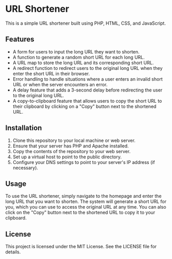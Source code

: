 # URL Shortener

This is a simple URL shortener built using PHP, HTML, CSS, and JavaScript.

## Features

- A form for users to input the long URL they want to shorten.
- A function to generate a random short URL for each long URL.
- A URL map to store the long URL and its corresponding short URL.
- A redirect function to redirect users to the original long URL when they enter the short URL in their browser.
- Error handling to handle situations where a user enters an invalid short URL or when the server encounters an error.
- A delay feature that adds a 3-second delay before redirecting the user to the original long URL.
- A copy-to-clipboard feature that allows users to copy the short URL to their clipboard by clicking on a "Copy" button next to the shortened URL.

## Installation

1. Clone this repository to your local machine or web server.
2. Ensure that your server has PHP and Apache installed.
3. Copy the contents of the repository to your web server.
4. Set up a virtual host to point to the public directory.
5. Configure your DNS settings to point to your server's IP address (if necessary).

## Usage

To use the URL shortener, simply navigate to the homepage and enter the long URL that you want to shorten. The system will generate a short URL for you, which you can use to access the original URL at any time. You can also click on the "Copy" button next to the shortened URL to copy it to your clipboard.

## License

This project is licensed under the MIT License. See the LICENSE file for details.
